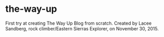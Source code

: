 # the-way-up
First try at creating The Way Up Blog from scratch.
Created by Lacee Sandberg, rock climber/Eastern Sierras Explorer, on November 30, 2015.
